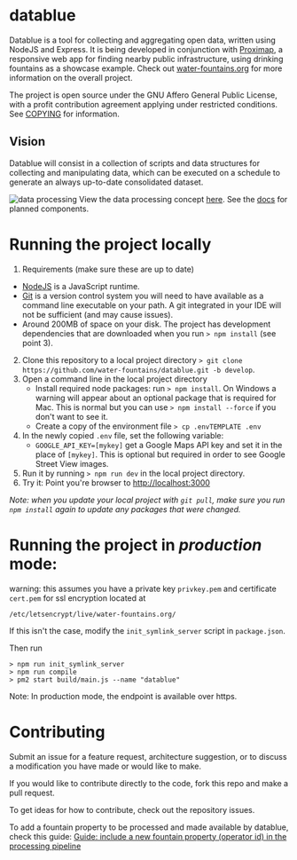 # datablue
Datablue is a tool for collecting and aggregating open data, written using NodeJS and Express.
It is being developed in conjunction with [Proximap](//github.com/water-fountains/proximap), a responsive web app for finding nearby public infrastructure, using drinking fountains as a showcase example. Check out [water-fountains.org](//water-fountains.org)
for more information on the overall project.

The project is open source under the GNU Affero General Public License, with a profit contribution agreement applying under restricted conditions. See [COPYING](/COPYING) for information.

## Vision
Datablue will consist in a collection of scripts and data structures for collecting and manipulating data, which can be executed on a schedule to generate an always up-to-date consolidated dataset.

![data processing](https://www.lucidchart.com/publicSegments/view/fbd5eb93-ad45-4c2f-9502-17792052a63a/image.png)
View the data processing concept [here](https://www.lucidchart.com/invitations/accept/24f813e7-3d79-4de6-90bc-a3bfbe8d8cbf). See the [docs](/docs/components.md) for planned components.

# Running the project locally
1. Requirements (make sure these are up to date)
  - <a href="https://nodejs.org" target="_blank">NodeJS</a> is a JavaScript runtime.
  - <a href="https://git-scm.com/" target="_blank">Git</a> is a version control system you will need to have available as a command line executable on your path. A git integrated in your IDE will not be sufficient (and may cause issues).
  - Around 200MB of space on your disk. The project has development dependencies that are downloaded when you run `> npm install` (see point 3).
2. Clone this repository to a local project directory `> git clone https://github.com/water-fountains/datablue.git -b develop`.
3. Open a command line in the local project directory
    - Install required node packages: run `> npm install`. On Windows a warning will appear about an optional package that is required for Mac. This is normal but you can use `> npm install --force` if you don't want to see it.
    - Create a copy of the environment file `> cp .envTEMPLATE .env`
4. In the newly copied `.env` file, set the following variable:
    - `GOOGLE_API_KEY=[mykey]` get a Google Maps API key and set it in the place of `[mykey]`. This is optional but required in order to see Google Street View images.
5. Run it by running `> npm run dev` in the local project directory.
6. Try it: Point you're browser to <a href="http://localhost:3000" target="_blank" >http://localhost:3000</a>

*Note: when you update your local project with `git pull`, make sure you run `npm install` again to update any packages that were changed.*

# Running the project in *production* mode:
warning: this assumes you have a private key `privkey.pem` and certificate `cert.pem` for ssl encryption located at 

`/etc/letsencrypt/live/water-fountains.org/`

If this isn't the case, modify the `init_symlink_server` script in `package.json`.

Then run
```
> npm run init_symlink_server
> npm run compile
> pm2 start build/main.js --name "datablue"
```
Note: In production mode, the endpoint is available over https.
   

# Contributing

Submit an issue for a feature request, architecture suggestion, or to discuss a modification you have made or would like to make. 

If you would like to contribute directly to the code, fork this repo and make a pull request.

To get ideas for how to contribute, check out the repository issues.

To add a fountain property to be processed and made available by datablue, check this guide: [Guide: include a new fountain property (operator id) in the processing pipeline](https://github.com/water-fountains/datablue/wiki/Guide:-include-a-new-fountain-property-(operator-id)-in-the-processing-pipeline)
